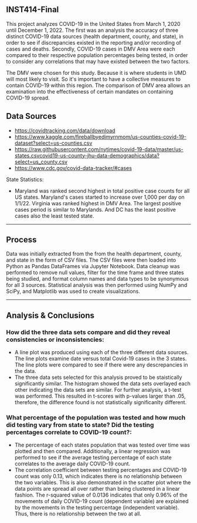 ##  INST414-Final

This project analyzes COVID-19 in the United States from March 1, 2020 until December 1, 2022. The first was an analysis the accuracy of three distinct COVID-19 data sources (health department, county, and state), in order to see if discrepancies existed in the reporting and/or recording of cases and deaths. Secondly, COVID-19 cases in DMV Area were each compared to their respective population percentages being tested, in order to consider any correlations that may have existed between the two factors. 

The DMV were chosen for this study. Because it is where students in UMD will most likely to visit. So it's important to have a collective measures to contain COVID-19 within this region. The comparison of DMV area allows an examination into the effectiveness of certain mandates on containing COVID-19 spread.
 
## Data Sources ##
* https://covidtracking.com/data/download
* https://www.kaggle.com/fireballbyedimyrnmom/us-counties-covid-19-dataset?select=us-counties.csv
* https://raw.githubusercontent.com/nytimes/covid-19-data/master/us-states.csvcovid19-us-county-jhu-data-demographics/data?select=us_county.csv
* https://www.cdc.gov/covid-data-tracker/#cases


State Statistics:
* Maryland was ranked second highest in total positive case counts for all US states. Maryland's cases started to increase over 1,000 per day on 1/1/22. Virginia was ranked highest in DMV Area. The largest positive cases period is similar to Marylands. And DC has the least positive cases also the least tested state.
---

## Process ##

Data was initially extracted from the from the health department, county, and state in the form of CSV files. The CSV files were then loaded into Python as Pandas DataFrames via Jupyter Notebook. Data cleanup was performed to remove null values, filter for the time frame and three states being studied, and format column names and data types to be synonymous for all 3 sources. Statistical analysis was then performed using NumPy and SciPy, and Matplotlib was used to create visualizations.

---

## Analysis & Conclusions ##
### How did the three data sets compare and did they reveal consistencies or inconsistencies:
* A line plot was produced using each of the three different data sources. The line plots examine date versus total Covid-19 cases in the 3 states. The line plots were compared to see if there were any descrepancies in the data.
* The three data sets selected for this analysis proved to be staistically significantly similar. The histogram showed the data sets overlayed each other indicating the data sets are similar. For further analysis, a t-test was performed. This resulted in t-scores with p-values larger than .05, therefore, the difference found is not statistically significanlty different.

### What percentage of the population was tested and how much did testing vary from state to state? Did the testing percentages correlate to COVID-19 count?:
* The percentage of each states population that was tested over time was plotted and then compared. Additionally, a linear regression was performed to see if the average testing percentage of each state correlates to the average daily COVID-19 count.
* The correlation coefficient between testing percentages and COVID-19 count was only 0.13, which indicates there is no relationship between the two variables. This is also demonstrated in the scatter plot where the data points are spread all over rather than being clustered in a linear fashion. The r-squared value of 0.0136 indicates that only 0.96% of the movements of daily COVID-19 count (dependent variable) are explained by the movements in the testing percentage (independent variable). Thus, there is no relationship between the two at all. 
